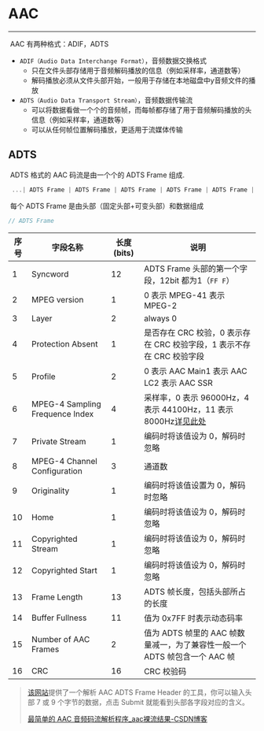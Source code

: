 # AAC

---

​		AAC 有两种格式：ADIF，ADTS

- `ADIF（Audio Data Interchange Format）`，音频数据交换格式
  - 只在文件头部存储用于音频解码播放的信息（例如采样率，通道数等）
  - 解码播放必须从文件头部开始，一般用于存储在本地磁盘中y音频文件的播放
- `ADTS（Audio Data Transport Stream）`，音频数据传输流
  - 可以将数据看做一个个的音频帧，而每帧都存储了用于音频解码播放的头信息（例如采样率，通道数等）
  - 可以从任何帧位置解码播放，更适用于流媒体传输



## ADTS

​		ADTS 格式的 AAC 码流是由一个个的 ADTS Frame 组成.

```c
 ...| ADTS Frame | ADTS Frame | ADTS Frame | ADTS Frame | ADTS Frame |...
```

​		每个 ADTS Frame 是由头部（固定头部+可变头部）和数据组成

```c
// ADTS Frame
```

| 序号 | 字段名称                        | 长度 (bits) | 说明                                                         |
| ---- | ------------------------------- | ----------- | ------------------------------------------------------------ |
| 1    | Syncword                        | 12          | ADTS Frame 头部的第一个字段，12bit 都为1（`FF F`）           |
| 2    | MPEG version                    | 1           | 0 表示 MPEG-41 表示 MPEG-2                                   |
| 3    | Layer                           | 2           | always 0                                                     |
| 4    | Protection Absent               | 1           | 是否存在 CRC 校验，0 表示存在 CRC 校验字段，1 表示不存在 CRC 校验字段 |
| 5    | Profile                         | 2           | 0 表示 AAC Main1 表示 AAC LC2 表示 AAC SSR                   |
| 6    | MPEG-4 Sampling Frequence Index | 4           | 采样率，0 表示 96000Hz，4 表示 44100Hz，11 表示 8000Hz[详见此处](https://wiki.multimedia.cx/index.php/MPEG-4_Audio#Sampling_Frequencies) |
| 7    | Private Stream                  | 1           | 编码时将该值设为 0，解码时忽略                               |
| 8    | MPEG-4 Channel Configuration    | 3           | 通道数                                                       |
| 9    | Originality                     | 1           | 编码时将该值设置为 0，解码时忽略                             |
| 10   | Home                            | 1           | 编码时将该值设为 0，解码时忽略                               |
| 11   | Copyrighted Stream              | 1           | 编码时将该值设为 0，解码时忽略                               |
| 12   | Copyrighted Start               | 1           | 编码时将该值设为 0，解码时忽略                               |
| 13   | Frame Length                    | 13          | ADTS 帧长度，包括头部所占的长度                              |
| 14   | Buffer Fullness                 | 11          | 值为 0x7FF 时表示动态码率                                    |
| 15   | Number of AAC Frames            | 2           | 值为 ADTS 帧里的 AAC 帧数量减一，为了兼容性一般一个 ADTS 帧包含一个 AAC 帧 |
| 16   | CRC                             | 16          | CRC 校验码                                                   |

> [该网站](https://www.p23.nl/projects/aac-header/)提供了一个解析 AAC ADTS Frame Header 的工具，你可以输入头部 7 或 9 个字节的数据，点击 Submit 就能看到头部各字段对应的含义。
>
> [最简单的 AAC 音频码流解析程序_aac裸流结果-CSDN博客](https://blog.csdn.net/ProgramNovice/article/details/137225523)